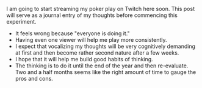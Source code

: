 I am going to start streaming my poker play on Twitch here soon. This post will serve as a journal entry of my thoughts before commencing this experiment.  

- It feels wrong because "everyone is doing it."
- Having even one viewer will help me play more consistently.
- I expect that vocalizing my thoughts will be very cognitively demanding at first and then become rather second nature after a few weeks.
- I hope that it will help me build good habits of thinking.
- The thinking is to do it until the end of the year and then re-evaluate. Two and a half months seems like the right amount of time to gauge the pros and cons. 
